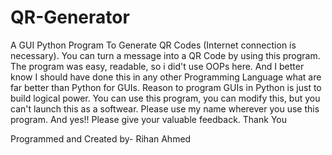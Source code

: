 # QR-Generator
A GUI Python Program To Generate QR Codes (Internet connection is necessary). You can turn a message into a QR Code by using this program. The program was easy, readable, so i did't use OOPs here. And I better know I should have done this in any other Programming Language what are far better than Python for GUIs. Reason to program GUIs in Python is just to build logical power. You can use this program, you can modify this, but you can't launch this as a softwear. Please use my name wherever you use this program. And yes!! Please give your valuable feedback.
Thank You

Programmed and Created by- Rihan Ahmed
